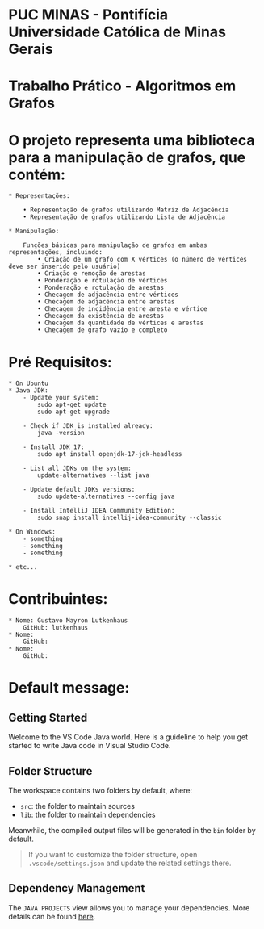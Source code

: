 # PUC MINAS - Pontifícia Universidade Católica de Minas Gerais
# 
# Trabalho Prático - Algoritmos em Grafos

# O projeto representa uma biblioteca para a manipulação de grafos, que contém:

    * Representações:
        
        • Representação de grafos utilizando Matriz de Adjacência
        • Representação de grafos utilizando Lista de Adjacência

    * Manipulação:
    
        Funções básicas para manipulação de grafos em ambas representações, incluindo:
            • Criação de um grafo com X vértices (o número de vértices deve ser inserido pelo usuário)
            • Criação e remoção de arestas
            • Ponderação e rotulação de vértices
            • Ponderação e rotulação de arestas
            • Checagem de adjacência entre vértices
            • Checagem de adjacência entre arestas
            • Checagem de incidência entre aresta e vértice
            • Checagem da existência de arestas
            • Checagem da quantidade de vértices e arestas
            • Checagem de grafo vazio e completo

# Pré Requisitos:

    * On Ubuntu
    * Java JDK:
        - Update your system:
            sudo apt-get update
            sudo apt-get upgrade

        - Check if JDK is installed already:
            java -version

        - Install JDK 17:
            sudo apt install openjdk-17-jdk-headless

        - List all JDKs on the system:
            update-alternatives --list java

        - Update default JDKs versions:
            sudo update-alternatives --config java

        - Install IntelliJ IDEA Community Edition:
            sudo snap install intellij-idea-community --classic

    * On Windows:
        - something
        - something
        - something
        
    * etc...
# Contribuintes:
    * Nome: Gustavo Mayron Lutkenhaus
        GitHub: lutkenhaus
    * Nome: 
        GitHub:
    * Nome: 
        GitHub:

# Default message:

## Getting Started

Welcome to the VS Code Java world. Here is a guideline to help you get started to write Java code in Visual Studio Code.

## Folder Structure

The workspace contains two folders by default, where:

- `src`: the folder to maintain sources
- `lib`: the folder to maintain dependencies

Meanwhile, the compiled output files will be generated in the `bin` folder by default.

> If you want to customize the folder structure, open `.vscode/settings.json` and update the related settings there.

## Dependency Management

The `JAVA PROJECTS` view allows you to manage your dependencies. More details can be found [here](https://github.com/microsoft/vscode-java-dependency#manage-dependencies).